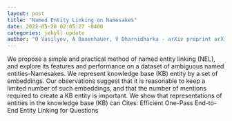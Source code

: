 ```yaml
--- 
layout: post 
title: "Named Entity Linking on Namesakes" 
date: 2022-05-28 02:05:27 -0400 
categories: jekyll update 
author: "O Vasilyev, A Dauenhauer, V Dharnidharka - arXiv preprint arXiv , 2022" 
--- 
```

We propose a simple and practical method of named entity linking (NEL), and explore its features and performance on a dataset of ambiguous named entities-Namesakes. We represent knowledge base (KB) entity by a set of embeddings. Our observations suggest that it is reasonable to keep a limited number of such embeddings, and that the number of mentions required to create a KB entity is important. We show that representations of entities in the knowledge base (KB) can Cites: Efficient One-Pass End-to-End Entity Linking for Questions